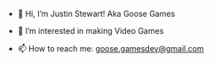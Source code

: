 - 👋 Hi, I’m Justin Stewart! Aka Goose Games
- 👀 I’m interested in making Video Games

- 📫 How to reach me: goose.gamesdev@gmail.com

<!---
GooseGamers/GooseGamers is a ✨ special ✨ repository because its `README.md` (this file) appears on your GitHub profile.
You can click the Preview link to take a look at your changes.
--->
